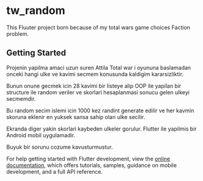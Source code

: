 # tw_random

This Fluuter project born because of my total wars game choices Faction problem.

## Getting Started

Projenin yapilma amaci uzun suren Attila Total war i oyununa baslamadan onceki hangi ulke ve kavimi secmem konusunda kaldigim kararsizliktir.

Bunun onune gecmek icin 28 kavimi bir listeye alip OOP ile yapilan bir structure ile
random veriler ve skorlari hesaplanmasi sonucu gelen ulkeyi secmemdir.

Bu random secim islemi icin 1000 kez randint generate edilir ve her kavmin skoruna eklenir en yuksek sansa sahip olan ulke secilir.

Ekranda diger yakin skorlari kaybeden ulkeler gorulur.
Flutter ile yapilmis bir Android mobil uygulamadir.

Buyuk bir sorunu cozume kavusturmustur.

For help getting started with Flutter development, view the
[online documentation](https://docs.flutter.dev/), which offers tutorials,
samples, guidance on mobile development, and a full API reference.
